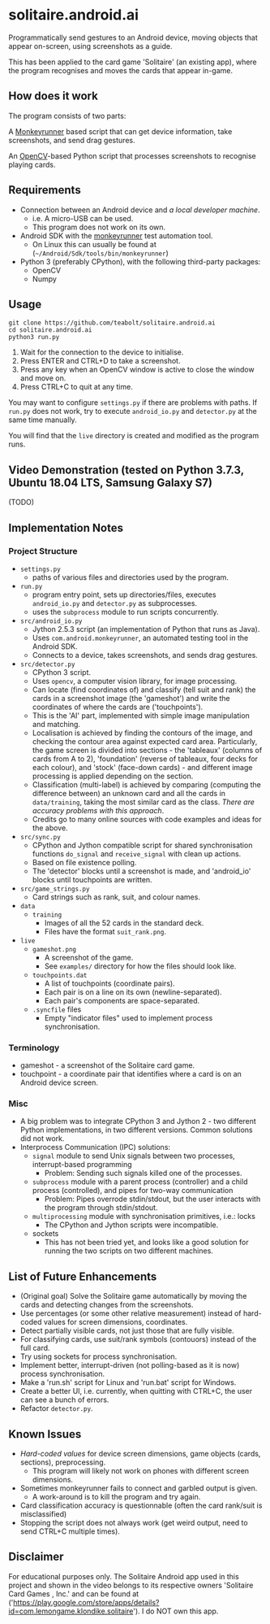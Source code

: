 # solitaire.android.ai

Programmatically send gestures to an Android device, moving objects that appear on-screen, using screenshots as a guide.

This has been applied to the card game 'Solitaire' (an existing app), where the program recognises and moves the cards that appear in-game.


## How does it work

The program consists of two parts:

A <a href="https://developer.android.com/studio/test/monkeyrunner/">Monkeyrunner</a> based script that can get device information, take screenshots, and send drag gestures.

An <a href="https://opencv.org/">OpenCV</a>-based Python script that processes screenshots to recognise playing cards.


## Requirements

* Connection between an Android device and *a local developer machine*.
  * i.e. A micro-USB can be used.
  * This program does not work on its own.
* Android SDK with the <a href="https://developer.android.com/studio/test/monkeyrunner/">monkeyrunner</a> test automation tool. 
  * On Linux this can usually be found at (`~/Android/Sdk/tools/bin/monkeyrunner`)
* Python 3 (preferably CPython), with the following third-party packages:
  * OpenCV
  * Numpy


## Usage

```
git clone https://github.com/teabolt/solitaire.android.ai
cd solitaire.android.ai
python3 run.py
```

1. Wait for the connection to the device to initialise.
2. Press ENTER and CTRL+D to take a screenshot.
3. Press any key when an OpenCV window is active to close the window and move on.
4. Press CTRL+C to quit at any time.

You may want to configure `settings.py` if there are problems with paths.
If `run.py` does not work, try to execute `android_io.py` and `detector.py` at the same time manually.

You will find that the `live` directory is created and modified as the program runs.


## Video Demonstration (tested on Python 3.7.3, Ubuntu 18.04 LTS, Samsung Galaxy S7)

(TODO)


## Implementation Notes

### Project Structure
* `settings.py`
  * paths of various files and directories used by the program.
* `run.py`
  * program entry point, sets up directories/files, executes `android_io.py` and `detector.py` as subprocesses.
  * uses the `subprocess` module to run scripts concurrently.
* `src/android_io.py`
  * Jython 2.5.3 script (an implementation of Python that runs as Java).
  * Uses `com.android.monkeyrunner`, an automated testing tool in the Android SDK.
  * Connects to a device, takes screenshots, and sends drag gestures.
* `src/detector.py`
  * CPython 3 script.
  * Uses `opencv`, a computer vision library, for image processing.
  * Can locate (find coordinates of) and classify (tell suit and rank) the cards in a screenshot image (the 'gameshot') and write the coordinates of where the cards are ('touchpoints').
  * This is the 'AI' part, implemented with simple image manipulation and matching.
  * Localisation is achieved by finding the contours of the image, and checking the contour area against expected card area. Particularly, the game screen is divided into sections - the 'tableaux' (columns of cards from A to 2), 'foundation' (reverse of tableaux, four decks for each colour), and 'stock' (face-down cards) - and different image processing is applied depending on the section.
  * Classification (multi-label) is achieved by comparing (computing the difference between) an unknown card and all the cards in `data/training`, taking the most similar card as the class. *There are accuracy problems with this approach*.
  * Credits go to many online sources with code examples and ideas for the above.
* `src/sync.py`
  * CPython and Jython compatible script for shared synchronisation functions `do_signal` and `receive_signal` with clean up actions.
  * Based on file existence polling.
  * The 'detector' blocks until a screenshot is made, and 'android_io' blocks until touchpoints are written.
* `src/game_strings.py`
  * Card strings such as rank, suit, and colour names.
* `data`
  * `training`
    * Images of all the 52 cards in the standard deck.
    * Files have the format `suit_rank.png`.
* `live`
  * `gameshot.png`
    * A screenshot of the game.
    * See `examples/` directory for how the files should look like.
  * `touchpoints.dat`
    * A list of touchpoints (coordinate pairs).
    * Each pair is on a line on its own (newline-separated).
    * Each pair's components are space-separated.
  * `.syncfile` files
    * Empty "indicator files" used to implement process synchronisation.

### Terminology
* gameshot - a screenshot of the Solitaire card game.
* touchpoint - a coordinate pair that identifies where a card is on an Android device screen.

### Misc
* A big problem was to integrate CPython 3 and Jython 2 - two different Python implementations, in two different versions. Common solutions did not work.
* Interprocess Communication (IPC) solutions:
  * `signal` module to send Unix signals between two processes, interrupt-based programming 
    * Problem: Sending such signals killed one of the processes.
  * `subprocess` module with a parent process (controller) and a child process (controlled), and pipes for two-way communication
    * Problem: Pipes overrode stdin/stdout, but the user interacts with the program through stdin/stdout.
  * `multiprocessing` module with synchronisation primitives, i.e.: locks 
      * The CPython and Jython scripts were incompatible.
  * sockets
    * This has not been tried yet, and looks like a good solution for running the two scripts on two different machines.


## List of Future Enhancements
* (Original goal) Solve the Solitaire game automatically by moving the cards and detecting changes from the screenshots.
* Use percentages (or some other relative measurement) instead of hard-coded values for screen dimensions, coordinates.
* Detect partially visible cards, not just those that are fully visible.
* For classifying cards, use suit/rank symbols (contouors) instead of the full card.
* Try using sockets for process synchronisation.
* Implement better, interrupt-driven (not polling-based as it is now) process synchronisation.
* Make a 'run.sh' script for Linux and 'run.bat' script for Windows.
* Create a better UI, i.e. currently, when quitting with CTRL+C, the user can see a bunch of errors.
* Refactor ```detector.py```.


## Known Issues
* *Hard-coded values* for device screen dimensions, game objects (cards, sections), preprocessing.
  * This program will likely not work on phones with different screen dimensions.
* Sometimes monkeyrunner fails to connect and garbled output is given.
  * A work-around is to kill the program and try again.
* Card classification accuracy is questionnable (often the card rank/suit is misclassified)
* Stopping the script does not always work (get weird output, need to send CTRL+C multiple times).


## Disclaimer
For educational purposes only. The Solitaire Android app used in this project and shown in the video belongs to its respective owners 'Solitaire Card Games , Inc.' and can be found at ('https://play.google.com/store/apps/details?id=com.lemongame.klondike.solitaire'). I do NOT own this app.